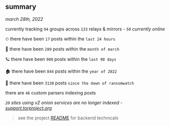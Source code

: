 
## summary
_march 28th, 2022_

currently tracking `94` groups across `133` relays & mirrors - _`50` currently online_

⏲ there have been `17` posts within the `last 24 hours`

🦈 there have been `289` posts within the `month of march`

🪐 there have been `900` posts within the `last 90 days`

🏚 there have been `844` posts within the `year of 2022`

🦕 there have been `3130` posts `since the dawn of ransomwatch`

there are `46` custom parsers indexing posts

_`20` sites using v2 onion services are no longer indexed - [support.torproject.org](https://support.torproject.org/onionservices/v2-deprecation/)_

> see the project [README](https://github.com/thetanz/ransomwatch#ransomwatch--) for backend technicals
